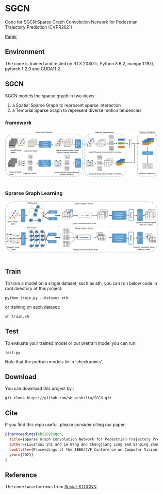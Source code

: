 # SGCN
Code for SGCN:Sparse Graph Convolution Network for Pedestrian Trajectory Prediction (CVPR2021)

[Paper](https://arxiv.org/pdf/2104.01528.pdf)

## Environment

The code is trained and tested on RTX 2080Ti, Python 3.6.2, numpy 1.19.0, pytorch 1.2.0 and CUDA11.2.

## SGCN


SGCN models the sparse graph in two views:

1) a Spatial Sparse Graph to represent sparse interaction
2) a Temprial Sparse Graph to represent diverse motion tendencies

### framework

<div align='center'>
<img src="images/sgcn.jpg"></img>
</div>
<br />

### Sprarse Graph Learning
<div align='center'>
<img src="images/sparse_graph_learning.jpg"></img>
</div>
<br />

## Train

To train a model on a single dataset, such as eth, you can run below code in root directory of this project:

```
python train.py --dataset eth

```
or training on each dataset:

```
sh train.sh

```

## Test

To evaluate your trained model or our pretrain model you can run:

```
test.py

``` 

Note that the pretrain models lie in 'checkpoints'.


## Download

You can download this project by :

```
git clone https://github.com/shuaishiliu/SGCN.git
```

## Cite

If you find this repo useful, please consider citing our paper
```bibtex
@inproceedings{shi2021sgcn,
  title={Sparse Graph Convolution Network for Pedestrian Trajectory Prediction},
  author={Liushuai Shi and Le Wang and Chengjiang Long and Sanping Zhou and Mo Zhou and Zhenxing Niu and Gang Hua},
  booktitle={Proceedings of the IEEE/CVF Conference on Computer Vision and Pattern Recognition},
  year={2021}
}
```


## Reference

The code base borrows from [Social-STGCNN](https://github.com/abduallahmohamed/Social-STGCNN)
